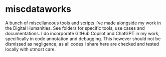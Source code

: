 # miscdataworks
A bunch of miscellaneous tools and scripts I've made alongside my work in the Digital Humanities. See folders for specific tools, use cases and documentations.
I do incorporate GitHub Copilot and ChatGPT in my work, specifically in code annotation and debugging. This however should not be dismissed as negligence; as all codes I share here are checked and tested locally with utmost care.
